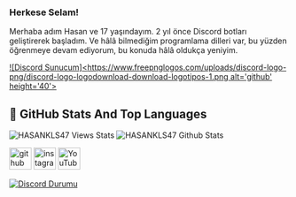 ### Herkese Selam!

Merhaba adım Hasan ve 17 yaşındayım. 2 yıl önce Discord botları geliştirerek başladım. Ve hâlâ bilmediğim programlama dilleri var, bu yüzden öğrenmeye devam ediyorum, bu konuda hâlâ oldukça yeniyim. 


 [![Discord Sunucum]<https://www.freepnglogos.com/uploads/discord-logo-png/discord-logo-logodownload-download-logotipos-1.png alt='github' height='40'>](https://discord.com/gtasa)
## 📌 GitHub Stats And Top Languages

<p float="center">
 <img  src="https://gpvc.arturio.dev/hasankls47" alt="HASANKLS47 Views Stats">
  <img  src="https://github-readme-stats.vercel.app/api?username=hasankls47&show_icons=true" alt="HASANKLS47 Github Stats" />
</p>

[<img src='https://cdn.jsdelivr.net/npm/simple-icons@3.0.1/icons/github.svg' alt='github' height='40'>](https://github.com/hasnkls47)  [<img src='https://cdn.jsdelivr.net/npm/simple-icons@3.0.1/icons/instagram.svg' alt='instagram' height='40'>](https://www.instagram.com/hasankls47/)  [<img src='https://cdn.jsdelivr.net/npm/simple-icons@3.0.1/icons/youtube.svg' alt='YouTube' height='40'>](https://www.youtube.com/channel/UCrzXXtSpZEfg8gv5DYO67Kw)

[![Discord Durumu](https://lanyard.cnrad.dev/api/688863176850145424)](https://discord.com/users/688863176850145424)

